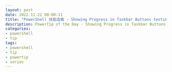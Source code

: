 ```yaml
---
layout: post
date: 2022-11-22 00:00:11
title: "PowerShell 技能连载 - Showing Progress in Taskbar Buttons testing"
description: PowerTip of the Day - Showing Progress in Taskbar Buttons testing
categories:
- powershell
- tip
tags:
- powershell
- tip
- powertip
- series
---
```

<!--本文国际来源：[Showing Progress in Taskbar Buttons testing](https://blog.idera.com)-->

